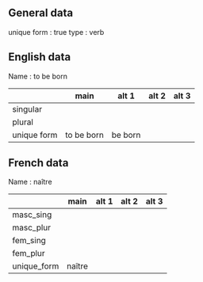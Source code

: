 ## General data

unique form : true
type : verb

## English data

Name : to be born

|             |    main    |  alt 1  | alt 2 | alt 3 |
| :---------- | :--------: | :-----: | :---: | ----- |
| singular    |            |         |       |       |
| plural      |            |         |       |       |
| unique form | to be born | be born |       |       |

## French data

Name : naître

|             |  main  | alt 1 | alt 2 | alt 3 |
| :---------- | :----: | :---: | :---: | :---: |
| masc_sing   |        |       |       |       |
| masc_plur   |        |       |       |       |
| fem_sing    |        |       |       |       |
| fem_plur    |        |       |       |       |
| unique_form | naître |       |       |       |


